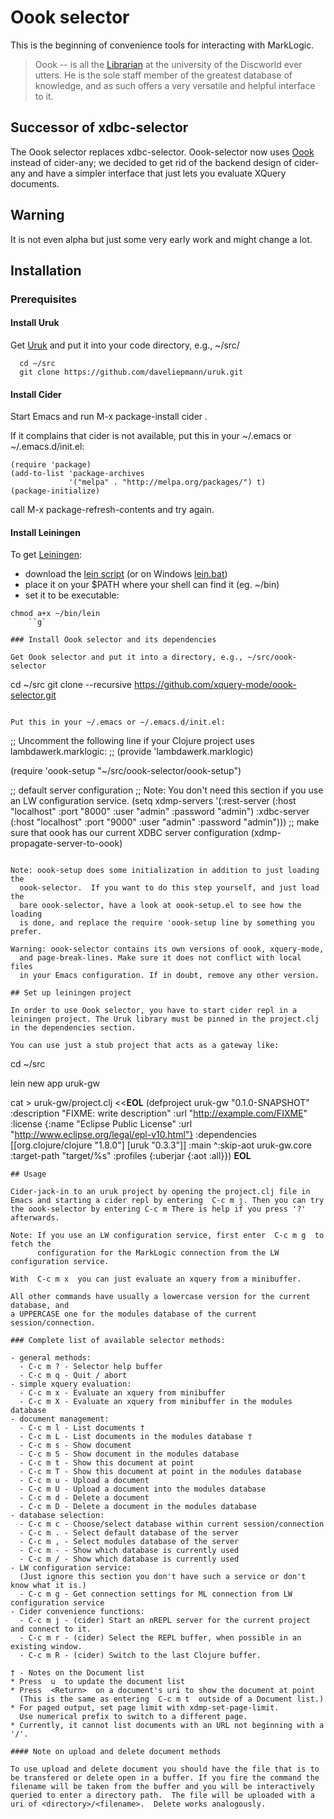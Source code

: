 # Oook selector

This is the beginning of convenience tools for interacting with MarkLogic.

> Oook -- is all the [Librarian](https://en.wikipedia.org/wiki/Unseen_University#Librarian)
> at the university of the Discworld ever utters. He is the sole staff
> member of the greatest database of knowledge, and as such offers a
> very versatile and helpful interface to it.

## Successor of xdbc-selector

The Oook selector replaces xdbc-selector. Oook-selector now
uses [Oook](https://github.com/xquery-mode/Oook) instead of cider-any;
we decided to get rid of the backend design of cider-any and have a
simpler interface that just lets you evaluate XQuery documents.

## Warning

It is not even alpha but just some very early work and might change a lot.

## Installation

### Prerequisites

#### Install Uruk

Get [Uruk](https://github.com/daveliepmann/uruk) and put it into your
code directory, e.g., ~/src/
```
  cd ~/src
  git clone https://github.com/daveliepmann/uruk.git
```

#### Install Cider

Start Emacs and run  M-x package-install <Return> cider <Return>.

If it complains that cider is not available,
put this in your ~/.emacs or ~/.emacs.d/init.el:

```
(require 'package)
(add-to-list 'package-archives
             '("melpa" . "http://melpa.org/packages/") t)
(package-initialize)
```
call  M-x package-refresh-contents  and try again.

#### Install Leiningen

To get [Leiningen](https://leiningen.org):
* download the
  [lein script](https://raw.githubusercontent.com/technomancy/leiningen/stable/bin/lein)
  (or on Windows
  [lein.bat](https://raw.githubusercontent.com/technomancy/leiningen/stable/bin/lein.bat))
* place it on your $PATH where your shell can find it (eg. ~/bin)
* set it to be executable:
```
chmod a+x ~/bin/lein
    ``g`

### Install Oook selector and its dependencies

Get Oook selector and put it into a directory, e.g., ~/src/oook-selector
```
  cd ~/src
  git clone --recursive https://github.com/xquery-mode/oook-selector.git
```

Put this in your ~/.emacs or ~/.emacs.d/init.el:

```
;; Uncomment the following line if your Clojure project uses lambdawerk.marklogic:
;; (provide 'lambdawerk.marklogic)

(require 'oook-setup  "~/src/oook-selector/oook-setup")

;; default server configuration
;; Note: You don't need this section if you use an LW configuration service.
(setq xdmp-servers
  '(:rest-server (:host "localhost" :port "8000" :user "admin" :password "admin")
    :xdbc-server (:host "localhost" :port "9000" :user "admin" :password "admin")))
;; make sure that oook has our current XDBC server configuration
(xdmp-propagate-server-to-oook)
```

Note: oook-setup does some initialization in addition to just loading the
  oook-selector.  If you want to do this step yourself, and just load the
  bare oook-selector, have a look at oook-setup.el to see how the loading
  is done, and replace the require 'oook-setup line by something you prefer.

Warning: oook-selector contains its own versions of oook, xquery-mode,
  and page-break-lines. Make sure it does not conflict with local files
  in your Emacs configuration. If in doubt, remove any other version.

## Set up leiningen project

In order to use Oook selector, you have to start cider repl in a
leiningen project. The Uruk library must be pinned in the project.clj
in the dependencies section.

You can use just a stub project that acts as a gateway like:
```
cd ~/src

lein new app uruk-gw

cat > uruk-gw/project.clj <<__EOL__
(defproject uruk-gw "0.1.0-SNAPSHOT"
  :description "FIXME: write description"
  :url "http://example.com/FIXME"
  :license {:name "Eclipse Public License"
            :url "http://www.eclipse.org/legal/epl-v10.html"}
  :dependencies [[org.clojure/clojure "1.8.0"]
                 [uruk "0.3.3"]]
  :main ^:skip-aot uruk-gw.core
  :target-path "target/%s"
  :profiles {:uberjar {:aot :all}})
__EOL__
```
## Usage

Cider-jack-in to an uruk project by opening the project.clj file in
Emacs and starting a cider repl by entering  C-c m j. Then you can try
the oook-selector by entering C-c m There is help if you press '?'
afterwards.

Note: If you use an LW configuration service, first enter  C-c m g  to fetch the
      configuration for the MarkLogic connection from the LW configuration service.

With  C-c m x  you can just evaluate an xquery from a minibuffer.

All other commands have usually a lowercase version for the current database, and
a UPPERCASE one for the modules database of the current session/connection.

### Complete list of available selector methods:

- general methods:
  - C-c m ? - Selector help buffer
  - C-c m q - Quit / abort
- simple xquery evaluation:
  - C-c m x - Evaluate an xquery from minibuffer
  - C-c m X - Evaluate an xquery from minibuffer in the modules database
- document management:
  - C-c m l - List documents †
  - C-c m L - List documents in the modules database †
  - C-c m s - Show document
  - C-c m S - Show document in the modules database
  - C-c m t - Show this document at point
  - C-c m T - Show this document at point in the modules database
  - C-c m u - Upload a document
  - C-c m U - Upload a document into the modules database
  - C-c m d - Delete a document
  - C-c m D - Delete a document in the modules database
- database selection:
  - C-c m c - Choose/select database within current session/connection
  - C-c m . - Select default database of the server
  - C-c m , - Select modules database of the server
  - C-c m - - Show which database is currently used
  - C-c m / - Show which database is currently used
- LW configuration service:
  (Just ignore this section you don't have such a service or don't know what it is.)
  - C-c m g - Get connection settings for ML connection from LW configuration service
- Cider convenience functions:
  - C-c m j - (cider) Start an nREPL server for the current project and connect to it.
  - C-c m r - (cider) Select the REPL buffer, when possible in an existing window.
  - C-c m R - (cider) Switch to the last Clojure buffer.

† - Notes on the Document list
* Press  u  to update the document list
* Press  <Return>  on a document's uri to show the document at point
  (This is the same as entering  C-c m t  outside of a Document list.)
* For paged output, set page limit with xdmp-set-page-limit.
  Use numerical prefix to switch to a different page.
* Currently, it cannot list documents with an URL not beginning with a '/'.

#### Note on upload and delete document methods

To use upload and delete document you should have the file that is to
be transfered or delete open in a buffer. If you fire the command the
filename will be taken from the buffer and you will be interactively
queried to enter a directory path.  The file will be uploaded with a
uri of <directory>/<filename>.  Delete works analogously.
